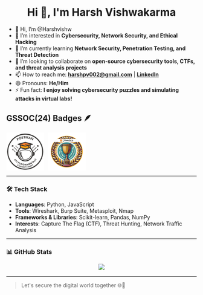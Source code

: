 <h1 align="center">Hi 👋, I'm Harsh Vishwakarma</h1>

- 👋 Hi, I’m @Harshvishw  
- 👀 I’m interested in **Cybersecurity, Network Security, and Ethical Hacking**  
- 🌱 I’m currently learning **Network Security, Penetration Testing, and Threat Detection**  
- 💞️ I’m looking to collaborate on **open-source cybersecurity tools, CTFs, and threat analysis projects**  
- 📫 How to reach me: **[harshpv002@gmail.com](mailto:harshpv002@gmail.com)** | **[LinkedIn](https://www.linkedin.com/in/harsh-vishwakarma-a3a544248/)**  
- 😄 Pronouns: **He/Him**  
- ⚡ Fun fact: **I enjoy solving cybersecurity puzzles and simulating attacks in virtual labs!**


<!---
Harshvishw/Harshvishw is a ✨ special ✨ repository because its `README.md` (this file) appears on your GitHub profile.
You can click the Preview link to take a look at your changes.
--->
## GSSOC(24) Badges 🪶
<div style='display:flex; align-items:center; gap: 10px;' align='center'>
<img src="https://raw.githubusercontent.com/girlscript/gssoc-website-new/main/public/badges/postman.png" width="100px" height="100px" />
 
  
  <img src="https://github.com/girlscript/gssoc-website-new/blob/main/public/badges/5.png" width="100px" height="100px" />
</div>

---

### 🛠️ Tech Stack

- **Languages**: Python, JavaScript
- **Tools**: Wireshark, Burp Suite, Metasploit, Nmap
- **Frameworks & Libraries**: Scikit-learn, Pandas, NumPy
- **Interests**: Capture The Flag (CTF), Threat Hunting, Network Traffic Analysis

---

### 📊 GitHub Stats

<p align="center">
  <img src="https://github-readme-stats.vercel.app/api?username=Harshvishw&show_icons=true&theme=tokyonight" />
</p>

---

> Let's secure the digital world together 🌐🔐



